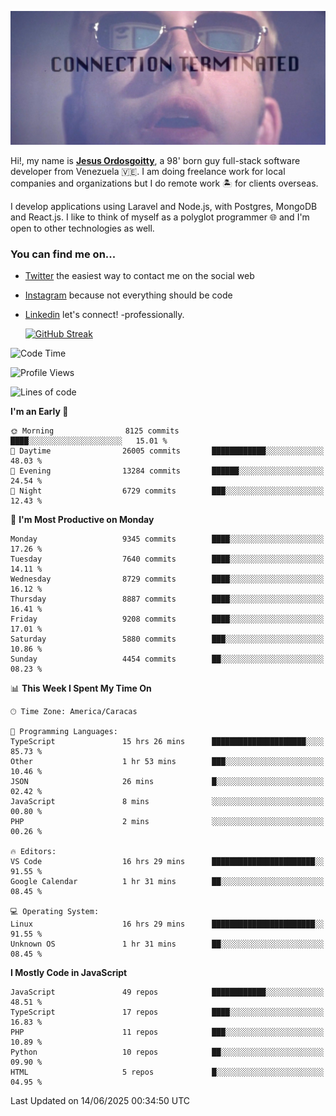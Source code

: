 ![hackers movie reference](./disconnected.jpg)

Hi!, my name is [**Jesus Ordosgoitty**](https://jodaz.dev), a 98' born guy full-stack software developer from Venezuela 🇻🇪. I am doing freelance work for local companies and organizations but I do remote work 🏝️ for clients overseas. 

I develop applications using Laravel and Node.js, with Postgres, MongoDB and React.js. I like to think of myself as a polyglot programmer 🌐 and I'm open to other technologies as well.

### You can find me on...

- [Twitter](https://twitter.com/jodaz_) the easiest way to contact me on the social web
- [Instagram](https://instagram.com/jodaz_) because not everything should be code
- [Linkedin](https://linkedin.com/in/jodaz) let's connect! -professionally.


    [![GitHub Streak](https://streak-stats.demolab.com?user=jodaz&theme=tokyonight)](https://git.io/streak-stats)

<!--START_SECTION:waka-->
![Code Time](http://img.shields.io/badge/Code%20Time-9%2C772%20hrs%2043%20mins-blue)

![Profile Views](http://img.shields.io/badge/Profile%20Views-1-blue)

![Lines of code](https://img.shields.io/badge/From%20Hello%20World%20I%27ve%20Written-84.2%20million%20lines%20of%20code-blue)

**I'm an Early 🐤** 

```text
🌞 Morning                8125 commits        ████░░░░░░░░░░░░░░░░░░░░░   15.01 % 
🌆 Daytime                26005 commits       ████████████░░░░░░░░░░░░░   48.03 % 
🌃 Evening                13284 commits       ██████░░░░░░░░░░░░░░░░░░░   24.54 % 
🌙 Night                  6729 commits        ███░░░░░░░░░░░░░░░░░░░░░░   12.43 % 
```
📅 **I'm Most Productive on Monday** 

```text
Monday                   9345 commits        ████░░░░░░░░░░░░░░░░░░░░░   17.26 % 
Tuesday                  7640 commits        ████░░░░░░░░░░░░░░░░░░░░░   14.11 % 
Wednesday                8729 commits        ████░░░░░░░░░░░░░░░░░░░░░   16.12 % 
Thursday                 8887 commits        ████░░░░░░░░░░░░░░░░░░░░░   16.41 % 
Friday                   9208 commits        ████░░░░░░░░░░░░░░░░░░░░░   17.01 % 
Saturday                 5880 commits        ███░░░░░░░░░░░░░░░░░░░░░░   10.86 % 
Sunday                   4454 commits        ██░░░░░░░░░░░░░░░░░░░░░░░   08.23 % 
```


📊 **This Week I Spent My Time On** 

```text
🕑︎ Time Zone: America/Caracas

💬 Programming Languages: 
TypeScript               15 hrs 26 mins      █████████████████████░░░░   85.73 % 
Other                    1 hr 53 mins        ███░░░░░░░░░░░░░░░░░░░░░░   10.46 % 
JSON                     26 mins             █░░░░░░░░░░░░░░░░░░░░░░░░   02.42 % 
JavaScript               8 mins              ░░░░░░░░░░░░░░░░░░░░░░░░░   00.80 % 
PHP                      2 mins              ░░░░░░░░░░░░░░░░░░░░░░░░░   00.26 % 

🔥 Editors: 
VS Code                  16 hrs 29 mins      ███████████████████████░░   91.55 % 
Google Calendar          1 hr 31 mins        ██░░░░░░░░░░░░░░░░░░░░░░░   08.45 % 

💻 Operating System: 
Linux                    16 hrs 29 mins      ███████████████████████░░   91.55 % 
Unknown OS               1 hr 31 mins        ██░░░░░░░░░░░░░░░░░░░░░░░   08.45 % 
```

**I Mostly Code in JavaScript** 

```text
JavaScript               49 repos            ████████████░░░░░░░░░░░░░   48.51 % 
TypeScript               17 repos            ████░░░░░░░░░░░░░░░░░░░░░   16.83 % 
PHP                      11 repos            ███░░░░░░░░░░░░░░░░░░░░░░   10.89 % 
Python                   10 repos            ██░░░░░░░░░░░░░░░░░░░░░░░   09.90 % 
HTML                     5 repos             █░░░░░░░░░░░░░░░░░░░░░░░░   04.95 % 
```




 Last Updated on 14/06/2025 00:34:50 UTC
<!--END_SECTION:waka-->
